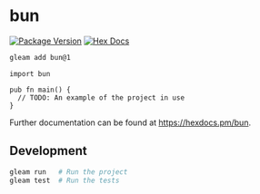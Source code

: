 # bun

[![Package Version](https://img.shields.io/hexpm/v/bun)](https://hex.pm/packages/bun)
[![Hex Docs](https://img.shields.io/badge/hex-docs-ffaff3)](https://hexdocs.pm/bun/)

```sh
gleam add bun@1
```
```gleam
import bun

pub fn main() {
  // TODO: An example of the project in use
}
```

Further documentation can be found at <https://hexdocs.pm/bun>.

## Development

```sh
gleam run   # Run the project
gleam test  # Run the tests
```
